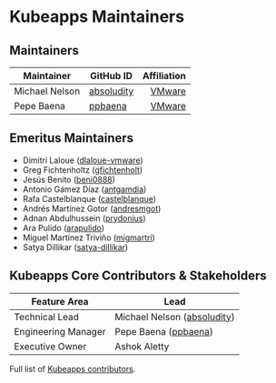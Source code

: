 # Kubeapps Maintainers

## Maintainers

| Maintainer         | GitHub ID                                           |                              Affiliation |
| ------------------ | --------------------------------------------------- | ---------------------------------------: |
| Michael Nelson     | [absoludity](https://github.com/absoludity)         | [VMware](https://www.github.com/vmware/) |
| Pepe Baena         | [ppbaena](https://github.com/ppbaena)               | [VMware](https://www.github.com/vmware/) |

## Emeritus Maintainers

- Dimitri Laloue ([dlaloue-vmware](https://github.com/dlaloue-vmware))
- Greg Fichtenholtz ([gfichtenholt](https://github.com/gfichtenholt))
- Jesús Benito ([beni0888](https://github.com/beni0888))
- Antonio Gámez Díaz ([antgamdia](https://github.com/antgamdia))
- Rafa Castelblanque ([castelblanque](https://github.com/castelblanque))
- Andrés Martínez Gotor ([andresmgot](https://github.com/andresmgot))
- Adnan Abdulhussein ([prydonius](https://github.com/prydonius))
- Ara Pulido ([arapulido](https://github.com/arapulido))
- Miguel Martínez Triviño ([migmartri](https://github.com/migmartri))
- Satya Dillikar ([satya-dillikar](https://github.com/satya-dillikar))

## Kubeapps Core Contributors & Stakeholders

| Feature Area        | Lead                                                         |
| ------------------- | ------------------------------------------------------------ |
| Technical Lead      | Michael Nelson ([absoludity](https://github.com/absoludity)) |
| Engineering Manager | Pepe Baena ([ppbaena](https://github.com/ppbaena))           |
| Executive Owner     | Ashok Aletty                                                 |

Full list of [Kubeapps contributors](https://github.com/vmware-tanzu/kubeapps/graphs/contributors).
